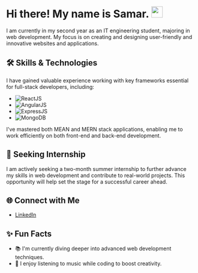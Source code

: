 # Hi there! My name is Samar. <img src="https://media.giphy.com/media/hvRJCLFzcasrR4ia7z/giphy.gif" width="30px">

I am currently in my second year as an IT engineering student, majoring in web development. My focus is on creating and designing user-friendly and innovative websites and applications. 

## 🛠️ Skills & Technologies

I have gained valuable experience working with key frameworks essential for full-stack developers, including:
- ![ReactJS](https://img.shields.io/badge/-ReactJS-61DAFB?logo=react&logoColor=white)
- ![AngularJS](https://img.shields.io/badge/-AngularJS-DD0031?logo=angular&logoColor=white)
- ![ExpressJS](https://img.shields.io/badge/-ExpressJS-000000?logo=express&logoColor=white)
- ![MongoDB](https://img.shields.io/badge/-MongoDB-47A248?logo=mongodb&logoColor=white)

I've mastered both MEAN and MERN stack applications, enabling me to work efficiently on both front-end and back-end development.


## 🚀 Seeking Internship

I am actively seeking a two-month summer internship to further advance my skills in web development and contribute to real-world projects. This opportunity will help set the stage for a successful career ahead.

## 🌐 Connect with Me

- [LinkedIn]([(https://www.linkedin.com/in/samar-rebhi/)])


## ✨ Fun Facts

- 📚 I'm currently diving deeper into advanced web development techniques.
- 🎵 I enjoy listening to music while coding to boost creativity.
 

